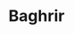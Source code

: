 ---
title: "Baghrir"
category: "cuisine"
imgUrl: "/post-images/baghrir.jpg"
publishedAt: "2022-10-03"
summary: "Baghrir."
---